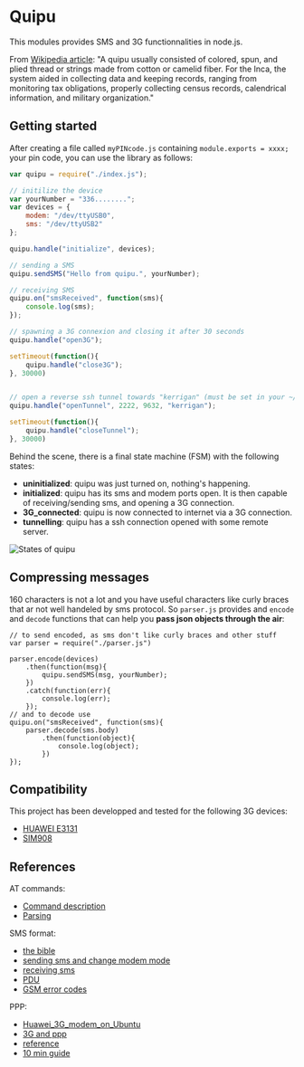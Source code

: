 # Quipu

This modules provides SMS and 3G functionnalities in node.js.

From [Wikipedia article](http://en.wikipedia.org/wiki/Quipu):
"A quipu usually consisted of colored, spun, and plied thread or strings made from cotton or camelid fiber. For the Inca, the system aided in collecting data and keeping records, ranging from monitoring tax obligations, properly collecting census records, calendrical information, and military organization."

## Getting started

After creating a file called `myPINcode.js` containing `module.exports = xxxx;` your pin code, you can use the library as follows: 

```js
var quipu = require("./index.js");

// initilize the device
var yourNumber = "336........";
var devices = {
    modem: "/dev/ttyUSB0",
    sms: "/dev/ttyUSB2"
};

quipu.handle("initialize", devices);

// sending a SMS
quipu.sendSMS("Hello from quipu.", yourNumber);

// receiving SMS
quipu.on("smsReceived", function(sms){
    console.log(sms);       
});

// spawning a 3G connexion and closing it after 30 seconds
quipu.handle("open3G");

setTimeout(function(){
    quipu.handle("close3G");
}, 30000)


// open a reverse ssh tunnel towards "kerrigan" (must be set in your ~/.ssh/config)
quipu.handle("openTunnel", 2222, 9632, "kerrigan");

setTimeout(function(){
    quipu.handle("closeTunnel");
}, 30000)

```

Behind the scene, there is a final state machine (FSM) with the following states:

* **uninitialized**: quipu was just turned on, nothing's happening.
* **initialized**: quipu has its sms and modem ports open. It is then capable of receiving/sending sms, and opening a 3G connection.
* **3G_connected**: quipu is now connected to internet via a 3G connection.
* **tunnelling**: quipu has a ssh connection opened with some remote server. 

![States of quipu](https://docs.google.com/drawings/d/103BZlfPiCt5CTqBepyA6QTmN5B-ivCOfwhd735zRj5Y/pub?w=960&h=720)

## Compressing messages

160 characters is not a lot and you have useful characters like curly braces that ar not well handeled by sms protocol. So `parser.js` provides and `encode` and `decode` functions that can help you **pass json objects through the air**:

```
// to send encoded, as sms don't like curly braces and other stuff
var parser = require("./parser.js")

parser.encode(devices)
    .then(function(msg){
        quipu.sendSMS(msg, yourNumber);
    })
    .catch(function(err){
        console.log(err);
    });
// and to decode use 
quipu.on("smsReceived", function(sms){
    parser.decode(sms.body)
        .then(function(object){
            console.log(object);
        })      
});
```

## Compatibility

This project has been developped and tested for the following 3G devices:
- [HUAWEI E3131](http://consumer.huawei.com/en/mobile-broadband/dongles/tech-specs/e3131-en.htm)
- [SIM908](http://www.simcom.ee/modules/gsm-gprs-gps/sim908/)


## References

AT commands:

- [Command description](http://m2msupport.net/m2msupport/atclck-facility-lock/)
- [Parsing](http://www.codeproject.com/Articles/85636/Introduction-to-AT-commands-and-its-uses)

SMS format:

- [the bible](http://www.developershome.com/sms/)
- [sending sms and change modem mode](https://myraspberryandme.wordpress.com/2013/09/13/short-message-texting-sms-with-huawei-e220/)
- [receiving sms](http://www.smssolutions.net/tutorials/gsm/receivesmsat/)
- [PDU](https://github.com/emilsedgh/pdu)
- [GSM error codes](http://www.smssolutions.net/tutorials/gsm/gsmerrorcodes/)

PPP:

- [Huawei_3G_modem_on_Ubuntu](http://www.crashcourse.ca/wiki/index.php/Huawei_3G_modem_on_Ubuntu)
- [3G and ppp](https://wiki.archlinux.org/index.php/3G_and_GPRS_modems_with_pppd)
- [reference](http://www.tldp.org/HOWTO/PPP-HOWTO/x761.html)
- [10 min guide](http://www.linuxjournal.com/article/2109?page=0,0)


